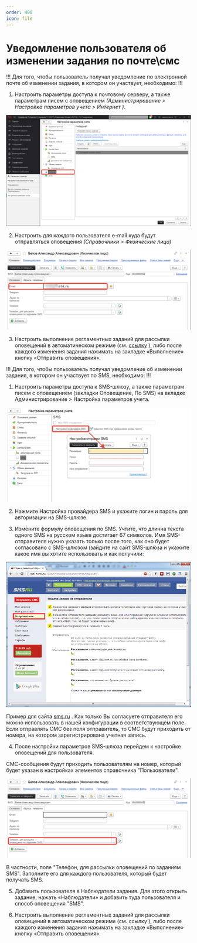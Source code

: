 ```yaml
---
order: 400
icon: file
---
```


# Уведомление пользователя об изменении задания по почте\смс

!!!
Для того, чтобы пользователь получал уведомление по электронной почте об изменении задания, в котором он участвует, необходимо:
!!!

1. Настроить параметры доступа к почтовому серверу, а также параметрам писем с оповещением *(Администрирование > Настройка параметров учета > Интернет )*.

![01_УведомлениеПользователя](static/01_УведомлениеПользователя.png)

2. Настроить для каждого пользователя e-mail куда будут отправляться оповещения *(Справочники > Физические лица)*

![02_УведомлениеПользователя](static/02_УведомлениеПользователя.png)

3. Настроить выполнение регламентных заданий для рассылки оповещений в автоматическом режиме (см. [ссылку](https://softonit.ru/FAQ/courses/?COURSE_ID=1&LESSON_ID=623&LESSON_PATH=1.22.25.623) ), либо после каждого изменения задания нажимать на закладке «Выполнение» кнопку «Отправить оповещения».

!!!
Для того, чтобы пользователь получал уведомление об изменении задания, в котором он участвует по SMS, необходимо:
!!!

1) Настроить параметры доступа к SMS-шлюзу, а также параметрам писем с оповещением (закладки Оповещение, По SMS) на вкладке Администрирование > Настройка параметров учета.

![03_УведомлениеПользователя](static/03_УведомлениеПользователя.png)

2) Нажмите Настройка провайдера SMS и укажите логин и пароль для авторизации на SMS-шлюзе.

3) Измените формулу оповещения по SMS. Учтите, что длинна текста одного SMS на русском языке достигает 67 символов. Имя SMS-отправителя нужно указать только после того, как оно будет согласовано с SMS-шлюзом (зайдите на сайт SMS-шлюза и укажите какое имя вы хотите использовать и как получили:

![04_УведомлениеПользователя](static/04_УведомлениеПользователя.png)

Пример для сайта [sms.ru](https://sys1c.sms.ru/) . Как только Вы согласуете отправителя его можно использовать в нашей конфигурации в соответствующем поле. Если отправлять СМС без поля отправитель, то СМС будут приходить от номера, на котором зарегистрирована учетная запись.

4) После настройки параметров SMS-шлюза перейдем к настройке оповещений для пользователя.

СМС-сообщения будут приходить пользователям на номер, который будет указан в настройках элементов справочника "Пользователи".

![05_УведомлениеПользователя](static/05_УведомлениеПользователя.png)

В частности, поле "Телефон, для рассылки оповещений по заданиям SMS". Заполните его для каждого пользователя, который будет получать SMS.

5) Добавить пользователя в Наблюдатели задания. Для этого открыть задание, нажать «Наблюдатели» и добавить туда пользователя и способ оповещения "SMS".

6) Настроить выполнение регламентных заданий для рассылки оповещений в автоматическом режиме (см. ссылку ), либо после каждого изменения задания нажимать на закладке «Выполнение» кнопку «Отправить оповещения».


